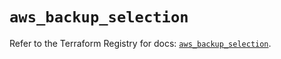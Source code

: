 # `aws_backup_selection`

Refer to the Terraform Registry for docs: [`aws_backup_selection`](https://registry.terraform.io/providers/hashicorp/aws/5.51.0/docs/resources/backup_selection).
